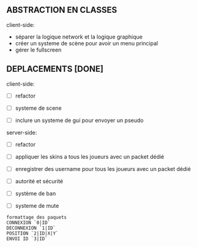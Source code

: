 ## ABSTRACTION EN CLASSES

client-side:
- séparer la logique network et la logique graphique
- créer un systeme de scène pour avoir un menu principal
- gérer le fullscreen


## DEPLACEMENTS [DONE]

client-side:
- [ ] refactor
- [ ] systeme de scene
- [ ] inclure un systeme de gui pour envoyer un pseudo


server-side:
- [ ] refactor
- [ ] appliquer les skins a tous les joueurs avec un packet dédié
- [ ] enregistrer des username pour tous les joueurs avec un packet dédié
- [ ] autorité et sécurité
- [ ] système de ban
- [ ] systeme de mute


```
formattage des paquets
CONNEXION `0|ID`
DECONNEXION `1|ID`
POSITION `2|ID|X|Y`
ENVOI ID `3|ID`
```